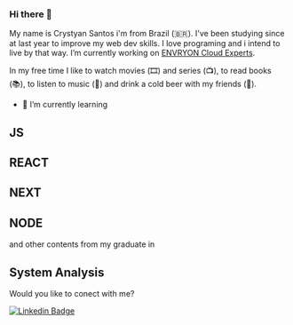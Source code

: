 ### Hi there 👋

My name is Crystyan Santos i'm from Brazil (🇧🇷). I've been studying since at last year to improve my web dev skills. I love programing and i intend to live by that way. I’m currently working on [ENVRYON Cloud Experts](https://www.envyron.com/). 

In my free time I like to watch movies (🎞️) and series (📺), to read books (📚), to listen to music (🎵) and  drink a cold beer with my friends (🍺).

- 🌱 I’m currently learning 
## JS 
## REACT 
## NEXT 
## NODE 
and other contents from my graduate in 
## System Analysis

Would you like to conect with me?

[![Linkedin Badge](https://img.shields.io/badge/-LinkedIn-blue?style=flat-square&logo=Linkedin&logoColor=white&link=https://www.linkedin.com/in/felipefialho)](https://www.linkedin.com/in/crystyan-santos-56a3943b/)




